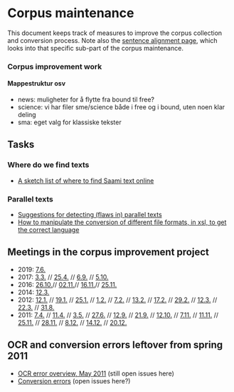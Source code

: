 # Corpus maintenance

This document keeps track of measures to improve the corpus collection and conversion process.
Note also the [sentence alignment page](/tools/tca2.html), which looks
into that specific sub-part of the corpus maintenance.

### Corpus improvement work

#### Mappestruktur osv

- news: muligheter for å flytte fra bound til free?
- science: vi har filer sme/science både i free og i bound, uten noen klar deling
- sma: eget valg for klassiske tekster

## Tasks

### Where do we find texts

- [A sketch list of where to find Saami text online](SaamiTextOnline.html)

### Parallel texts

- [Suggestions for detecting (flaws in) parallel texts](corpus_parallel_maintenance.html)
- [How to manipulate the conversion of different file formats, in xsl, to get the correct language](CorpusConvertingManipulation.html)

## Meetings in the corpus improvement project

- 2019:
  [ 7.6.](https://divvungiellatekno.github.io/giellalt.uit.no/admin/corpus/Meeting_2019-06-07.html)
- 2017:
  [ 3.3.](https://divvungiellatekno.github.io/giellalt.uit.no/admin/corpus/Meeting_2017-03-03.html) //
  [ 25.4.](https://divvungiellatekno.github.io/giellalt.uit.no/admin/corpus/Meeting_2017-04-25.html) //
  [ 6.9.](https://divvungiellatekno.github.io/giellalt.uit.no/admin/corpus/Meeting_2017-09-06.html) //
  [ 5.10.](https://divvungiellatekno.github.io/giellalt.uit.no/admin/corpus/Meeting_2017-10-05.html)
- 2016:
  [ 26.10.](https://divvungiellatekno.github.io/giellalt.uit.no/admin/corpus/Meeting_2016-10-26.html)//
  [ 02.11.](https://divvungiellatekno.github.io/giellalt.uit.no/admin/corpus/Meeting_2016-11-02.html)//
  [ 16.11.](https://divvungiellatekno.github.io/giellalt.uit.no/admin/corpus/Meeting_2016-11-16.html)//
  [ 25.11.](https://divvungiellatekno.github.io/giellalt.uit.no/admin/corpus/Meeting_2016-11-25.html)
- 2014:
  [ 12.3.](https://divvungiellatekno.github.io/giellalt.uit.no/admin/corpus/Meeting_2014-03-12.html)
- 2012:
  [ 12.1.](https://divvungiellatekno.github.io/giellalt.uit.no/admin/corpus/Meeting_2012-01-12.html) //
  [ 19.1.](https://divvungiellatekno.github.io/giellalt.uit.no/admin/corpus/Meeting_2012-01-19.html) //
  [ 25.1.](https://divvungiellatekno.github.io/giellalt.uit.no/admin/corpus/Meeting_2012-01-25.html) //
  [ 1.2.](https://divvungiellatekno.github.io/giellalt.uit.no/admin/corpus/Meeting_2012-02-01.html) //
  [ 7.2.](https://divvungiellatekno.github.io/giellalt.uit.no/admin/corpus/Meeting_2012-02-07.html) //
  [ 13.2.](https://divvungiellatekno.github.io/giellalt.uit.no/admin/corpus/Meeting_2012-02-13.html) //
  [ 17.2.](https://divvungiellatekno.github.io/giellalt.uit.no/admin/corpus/Meeting_2012-02-17.html) //
  [ 29.2.](https://divvungiellatekno.github.io/giellalt.uit.no/admin/corpus/Meeting_2012-02-29.html) //
  [ 12.3.](https://divvungiellatekno.github.io/giellalt.uit.no/admin/corpus/Meeting_2012-03-12.html) //
  [ 22.3.](https://divvungiellatekno.github.io/giellalt.uit.no/admin/corpus/Meeting_2012-03-22.html) //
  [ 31.8.](https://divvungiellatekno.github.io/giellalt.uit.no/admin/corpus/Meeting_2012-08-31.html)
- 2011:
  [ 7.4.](https://divvungiellatekno.github.io/giellalt.uit.no/admin/corpus/Meeting_2011-04-07.html) //
  [ 11.4.](https://divvungiellatekno.github.io/giellalt.uit.no/admin/corpus/Meeting_2011-04-11.html) //
  [ 3.5.](https://divvungiellatekno.github.io/giellalt.uit.no/admin/corpus/Meeting_2011-05-03.html) //
  [ 27.6.](https://divvungiellatekno.github.io/giellalt.uit.no/admin/corpus/Meeting_2011-06-27.html) //
  [ 12.9.](https://divvungiellatekno.github.io/giellalt.uit.no/admin/corpus/Meeting_2011-09-12.html) //
  [ 21.9.](https://divvungiellatekno.github.io/giellalt.uit.no/admin/corpus/Meeting_2011-09-21.html) //
  [12.10.](https://divvungiellatekno.github.io/giellalt.uit.no/admin/corpus/Meeting_2011-10-12.html) //
  [ 7.11.](https://divvungiellatekno.github.io/giellalt.uit.no/admin/corpus/Meeting_2011-11-07.html) //
  [11.11.](https://divvungiellatekno.github.io/giellalt.uit.no/admin/corpus/Meeting_2011-11-11.html) //
  [25.11.](https://divvungiellatekno.github.io/giellalt.uit.no/admin/corpus/Meeting_2011-11-25.html) //
  [28.11.](https://divvungiellatekno.github.io/giellalt.uit.no/admin/corpus/Meeting_2011-11-28.html) //
  [ 8.12.](https://divvungiellatekno.github.io/giellalt.uit.no/admin/corpus/Meeting_2011-12-08.html) //
  [14.12.](https://divvungiellatekno.github.io/giellalt.uit.no/admin/corpus/Meeting_2011-12-14.html) //
  [20.12.](https://divvungiellatekno.github.io/giellalt.uit.no/admin/corpus/Meeting_2011-12-20.html)

## OCR and conversion errors leftover from spring 2011

- [OCR error overview, May 2011](corpus_ocr_may11.html) (still open issues here)
- [Conversion errors](corpus_conversionerrors_may11.html) (open issues here?)
